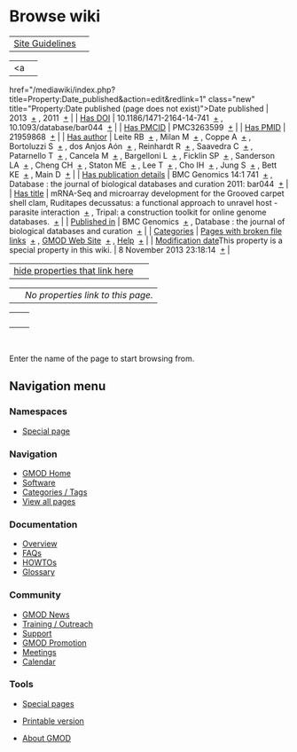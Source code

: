 



<span id="top"></span>




# <span dir="auto">Browse wiki</span>






|                                                            |     |
|------------------------------------------------------------|-----|
| [Site Guidelines](/wiki/Site_Guidelines "Site Guidelines") |     |

|  |  |
|----|----|
| <a
href="/mediawiki/index.php?title=Property:Date_published&amp;action=edit&amp;redlink=1"
class="new"
title="Property:Date published (page does not exist)">Date published</a> | <span class="smwb-value">2013  <span class="smwsearch">[+](/wiki/Special%3ASearchByProperty/Date-20published/2013 "Special%3ASearchByProperty/Date-20published/2013")</span></span> , <span class="smwb-value">2011  <span class="smwsearch">[+](/wiki/Special%3ASearchByProperty/Date-20published/2011 "Special%3ASearchByProperty/Date-20published/2011")</span></span> |
| <a
href="/mediawiki/index.php?title=Property:Has_DOI&amp;action=edit&amp;redlink=1"
class="new" title="Property:Has DOI (page does not exist)">Has DOI</a> | <span class="smwb-value">10.1186/1471-2164-14-741  <span class="smwsearch">[+](/wiki/Special%3ASearchByProperty/Has-20DOI/10.1186-2F1471-2D2164-2D14-2D741 "Special%3ASearchByProperty/Has-20DOI/10.1186-2F1471-2D2164-2D14-2D741")</span></span> , <span class="smwb-value">10.1093/database/bar044  <span class="smwsearch">[+](/wiki/Special%3ASearchByProperty/Has-20DOI/10.1093-2Fdatabase-2Fbar044 "Special%3ASearchByProperty/Has-20DOI/10.1093-2Fdatabase-2Fbar044")</span></span> |
| <a
href="/mediawiki/index.php?title=Property:Has_PMCID&amp;action=edit&amp;redlink=1"
class="new"
title="Property:Has PMCID (page does not exist)">Has PMCID</a> | <span class="smwb-value">PMC3263599  <span class="smwsearch">[+](/wiki/Special%3ASearchByProperty/Has-20PMCID/PMC3263599 "Special%3ASearchByProperty/Has-20PMCID/PMC3263599")</span></span> |
| <a
href="/mediawiki/index.php?title=Property:Has_PMID&amp;action=edit&amp;redlink=1"
class="new" title="Property:Has PMID (page does not exist)">Has PMID</a> | <span class="smwb-value">21959868  <span class="smwsearch">[+](/wiki/Special%3ASearchByProperty/Has-20PMID/21959868 "Special%3ASearchByProperty/Has-20PMID/21959868")</span></span> |
| <a
href="/mediawiki/index.php?title=Property:Has_author&amp;action=edit&amp;redlink=1"
class="new"
title="Property:Has author (page does not exist)">Has author</a> | <span class="smwb-value">Leite RB  <span class="smwsearch">[+](/wiki/Special%3ASearchByProperty/Has-20author/Leite-20RB "Special%3ASearchByProperty/Has-20author/Leite-20RB")</span></span> , <span class="smwb-value">Milan M  <span class="smwsearch">[+](/wiki/Special%3ASearchByProperty/Has-20author/Milan-20M "Special%3ASearchByProperty/Has-20author/Milan-20M")</span></span> , <span class="smwb-value">Coppe A  <span class="smwsearch">[+](/wiki/Special%3ASearchByProperty/Has-20author/Coppe-20A "Special%3ASearchByProperty/Has-20author/Coppe-20A")</span></span> , <span class="smwb-value">Bortoluzzi S  <span class="smwsearch">[+](/wiki/Special%3ASearchByProperty/Has-20author/Bortoluzzi-20S "Special%3ASearchByProperty/Has-20author/Bortoluzzi-20S")</span></span> , <span class="smwb-value">dos Anjos Aón  <span class="smwsearch">[+](/wiki/Special%3ASearchByProperty/Has-20author/dos-20Anjos-20A%C3%B3n "Special%3ASearchByProperty/Has-20author/dos-20Anjos-20Aón")</span></span> , <span class="smwb-value">Reinhardt R  <span class="smwsearch">[+](/wiki/Special%3ASearchByProperty/Has-20author/Reinhardt-20R "Special%3ASearchByProperty/Has-20author/Reinhardt-20R")</span></span> , <span class="smwb-value">Saavedra C  <span class="smwsearch">[+](/wiki/Special%3ASearchByProperty/Has-20author/Saavedra-20C "Special%3ASearchByProperty/Has-20author/Saavedra-20C")</span></span> , <span class="smwb-value">Patarnello T  <span class="smwsearch">[+](/wiki/Special%3ASearchByProperty/Has-20author/Patarnello-20T "Special%3ASearchByProperty/Has-20author/Patarnello-20T")</span></span> , <span class="smwb-value">Cancela M  <span class="smwsearch">[+](/wiki/Special%3ASearchByProperty/Has-20author/Cancela-20M "Special%3ASearchByProperty/Has-20author/Cancela-20M")</span></span> , <span class="smwb-value">Bargelloni L  <span class="smwsearch">[+](/wiki/Special%3ASearchByProperty/Has-20author/Bargelloni-20L "Special%3ASearchByProperty/Has-20author/Bargelloni-20L")</span></span> , <span class="smwb-value">Ficklin SP  <span class="smwsearch">[+](/wiki/Special%3ASearchByProperty/Has-20author/Ficklin-20SP "Special%3ASearchByProperty/Has-20author/Ficklin-20SP")</span></span> , <span class="smwb-value">Sanderson LA  <span class="smwsearch">[+](/wiki/Special%3ASearchByProperty/Has-20author/Sanderson-20LA "Special%3ASearchByProperty/Has-20author/Sanderson-20LA")</span></span> , <span class="smwb-value">Cheng CH  <span class="smwsearch">[+](/wiki/Special%3ASearchByProperty/Has-20author/Cheng-20CH "Special%3ASearchByProperty/Has-20author/Cheng-20CH")</span></span> , <span class="smwb-value">Staton ME  <span class="smwsearch">[+](/wiki/Special%3ASearchByProperty/Has-20author/Staton-20ME "Special%3ASearchByProperty/Has-20author/Staton-20ME")</span></span> , <span class="smwb-value">Lee T  <span class="smwsearch">[+](/wiki/Special%3ASearchByProperty/Has-20author/Lee-20T "Special%3ASearchByProperty/Has-20author/Lee-20T")</span></span> , <span class="smwb-value">Cho IH  <span class="smwsearch">[+](/wiki/Special%3ASearchByProperty/Has-20author/Cho-20IH "Special%3ASearchByProperty/Has-20author/Cho-20IH")</span></span> , <span class="smwb-value">Jung S  <span class="smwsearch">[+](/wiki/Special%3ASearchByProperty/Has-20author/Jung-20S "Special%3ASearchByProperty/Has-20author/Jung-20S")</span></span> , <span class="smwb-value">Bett KE  <span class="smwsearch">[+](/wiki/Special%3ASearchByProperty/Has-20author/Bett-20KE "Special%3ASearchByProperty/Has-20author/Bett-20KE")</span></span> , <span class="smwb-value">Main D  <span class="smwsearch">[+](/wiki/Special%3ASearchByProperty/Has-20author/Main-20D "Special%3ASearchByProperty/Has-20author/Main-20D")</span></span> |
| <a
href="/mediawiki/index.php?title=Property:Has_publication_details&amp;action=edit&amp;redlink=1"
class="new"
title="Property:Has publication details (page does not exist)">Has publication details</a> | <span class="smwb-value">BMC Genomics 14:1 741  <span class="smwsearch">[+](/wiki/Special%3ASearchByProperty/Has-20publication-20details/BMC-20Genomics-2014%3A1-20741 "Special%3ASearchByProperty/Has-20publication-20details/BMC-20Genomics-2014%3A1-20741")</span></span> , <span class="smwb-value">Database : the journal of biological databases and curation 2011: bar044  <span class="smwsearch">[+](/wiki/Special%3ASearchByProperty/Has-20publication-20details/Database-20%3A-20the-20journal-20of-20biological-20databases-20and-20curation-202011%3A-20bar044 "Special%3ASearchByProperty/Has-20publication-20details/Database-20%3A-20the-20journal-20of-20biological-20databases-20and-20curation-202011%3A-20bar044")</span></span> |
| [Has title](/wiki/Property%3AHas_title "Property:Has title") | <span class="smwb-value">mRNA-Seq and microarray development for the Grooved carpet shell clam, Ruditapes decussatus: a functional approach to unravel host -parasite interaction  <span class="smwsearch">[+](/wiki/Special%3ASearchByProperty/Has-20title/mRNA-2DSeq-20and-20microarray-20development-20for-20the-20Grooved-20carpet-20shell-20clam,-20Ruditapes-20decussatus%3A-20a-20functional-20approach-20to-20unravel-20host-20-2Dparasite-20interaction "Special%3ASearchByProperty/Has-20title/mRNA-2DSeq-20and-20microarray-20development-20for-20the-20Grooved-20carpet-20shell-20clam,-20Ruditapes-20decussatus%3A-20a-20functional-20approach-20to-20unravel-20host-20-2Dparasite-20interaction")</span></span> , <span class="smwb-value">Tripal: a construction toolkit for online genome databases.  <span class="smwsearch">[+](/wiki/Special%3ASearchByProperty/Has-20title/Tripal%3A-20a-20construction-20toolkit-20for-20online-20genome-20databases. "Special%3ASearchByProperty/Has-20title/Tripal%3A-20a-20construction-20toolkit-20for-20online-20genome-20databases.")</span></span> |
| <a
href="/mediawiki/index.php?title=Property:Published_in&amp;action=edit&amp;redlink=1"
class="new"
title="Property:Published in (page does not exist)">Published in</a> | <span class="smwb-value">BMC Genomics  <span class="smwsearch">[+](/wiki/Special%3ASearchByProperty/Published-20in/BMC-20Genomics "Special%3ASearchByProperty/Published-20in/BMC-20Genomics")</span></span> , <span class="smwb-value">Database : the journal of biological databases and curation  <span class="smwsearch">[+](/wiki/Special%3ASearchByProperty/Published-20in/Database-20%3A-20the-20journal-20of-20biological-20databases-20and-20curation "Special%3ASearchByProperty/Published-20in/Database-20%3A-20the-20journal-20of-20biological-20databases-20and-20curation")</span></span> |
| [Categories](/wiki/Special%3ACategories "Special%3ACategories") | <span class="smwb-value"><a
href="/mediawiki/index.php?title=Category%3APages_with_broken_file_links&amp;action=edit&amp;redlink=1"
class="new"
title="Category%3APages with broken file links (page does not exist)">Pages
with broken file links</a>  <span class="smwsearch">[+](/wiki/Special%3ASearchByProperty/Pages-20with-20broken-20file-20links "Special%3ASearchByProperty/Pages-20with-20broken-20file-20links")</span></span> , <span class="smwb-value">[GMOD Web Site](/wiki/Category%3AGMOD_Web_Site "Category%3AGMOD Web Site")  <span class="smwsearch">[+](/wiki/Special%3ASearchByProperty/GMOD-20Web-20Site "Special%3ASearchByProperty/GMOD-20Web-20Site")</span></span> , <span class="smwb-value">[Help](/wiki/Category%3AHelp "Category%3AHelp")  <span class="smwsearch">[+](/wiki/Special%3ASearchByProperty/Help "Special%3ASearchByProperty/Help")</span></span> |
| <span class="smw-highlighter" data-type="1" state="inline" data-title="Property"><span class="smwbuiltin">[Modification date](/wiki/Property:Modification_date "Property:Modification date")</span><span class="smwttcontent">This property is a special property in this wiki.</span></span> | <span class="smwb-value">8 November 2013 23:18:14  <span class="smwsearch">[+](/wiki/Special%3ASearchByProperty/Modification-20date/8-20November-202013-2023:18:14 "Special%3ASearchByProperty/Modification-20date/8-20November-202013-2023:18:14")</span></span> |

<span id="smw_browse_incoming"></span>

|  |  |
|----|----|
| [hide properties that link here](/mediawiki/index.php?title=Special:Browse&offset=0&dir=out&article=Site+Guidelines)  |  |

|     |                                    |
|-----|------------------------------------|
|     | *No properties link to this page.* |

|     |     |
|-----|-----|
|     |     |

 

Enter the name of the page to start browsing from.  








## Navigation menu



### Namespaces

- <span id="ca-nstab-special">[Special
  page](/wiki/Special%3ABrowse/Site-20Guidelines "This is a special page, you cannot edit the page itself")</span>


### 




<a href="/wiki/Main_Page"
style="background-image: url(http://gmod.org/images/GMOD-cogs.png);"
title="Visit the main page"></a>


### Navigation



- <span id="n-GMOD-Home">[GMOD Home](/wiki/Main_Page)</span>
- <span id="n-Software">[Software](/wiki/GMOD_Components)</span>
- <span id="n-Categories-.2F-Tags">[Categories /
  Tags](/wiki/Categories)</span>
- <span id="n-View-all-pages">[View all
  pages](/wiki/Special:AllPages)</span>




### Documentation



- <span id="n-Overview">[Overview](/wiki/Overview)</span>
- <span id="n-FAQs">[FAQs](/wiki/Category%3AFAQ)</span>
- <span id="n-HOWTOs">[HOWTOs](/wiki/Category%3AHOWTO)</span>
- <span id="n-Glossary">[Glossary](/wiki/Glossary)</span>




### Community



- <span id="n-GMOD-News">[GMOD News](/wiki/GMOD_News)</span>
- <span id="n-Training-.2F-Outreach">[Training /
  Outreach](/wiki/Training_and_Outreach)</span>
- <span id="n-Support">[Support](/wiki/Support)</span>
- <span id="n-GMOD-Promotion">[GMOD
  Promotion](/wiki/GMOD_Promotion)</span>
- <span id="n-Meetings">[Meetings](/wiki/Meetings)</span>
- <span id="n-Calendar">[Calendar](/wiki/Calendar)</span>




### Tools



- <span id="t-specialpages"><a href="/wiki/Special%3ASpecialPages" accesskey="q"
  title="A list of all special pages [q]">Special pages</a></span>
- <span id="t-print"><a
  href="/mediawiki/index.php?title=Special%3ABrowse/Site-20Guidelines&amp;printable=yes"
  rel="alternate" accesskey="p"
  title="Printable version of this page [p]">Printable version</a></span>





- <span id="footer-places-about">[About
  GMOD](/wiki/GMOD%3AAbout "GMOD%3AAbout")</span>

<!-- -->




